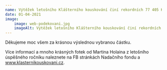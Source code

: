 ```yaml
---
name: Výtěžek letošního Klášterního kouskování činí rekordních 77 405 Kč!
date: 01-04-2021
image:
    image: web-podekovani.jpg
    imageAlt: Výtěžek letošního Klášterního kouskování činí rekordních 77 405 Kč!
---
```

Děkujeme moc všem za krásnou výslednou vybranou částku.

Více informací a mnoho krásných fotek od Martina Holaina z letošního úspěšného ročníku naleznete na FB stránkách Nadačního fondu a www.klasternikouskovani.cz.
